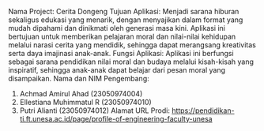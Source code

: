 Nama Project: Cerita Dongeng
Tujuan Aplikasi: Menjadi sarana hiburan sekaligus edukasi yang menarik, dengan menyajikan dalam format yang mudah dipahami dan dinikmati oleh generasi masa kini. Aplikasi ini bertujuan untuk memberikan pelajaran moral dan nilai-nilai kehidupan melalui narasi cerita yang mendidik, sehingga dapat merangsang kreativitas serta daya imajinasi anak-anak.
Fungsi Aplikasi: Aplikasi ini berfungsi sebagai sarana pendidikan nilai moral dan budaya melalui kisah-kisah yang inspiratif, sehingga anak-anak dapat belajar dari pesan moral yang disampaikan. 
Nama dan NIM Pengembang: 
1.	Achmad Amirul Ahad			(23050974004)
2.	Ellestiana Muhimmatul R		(23050974010)
3.	Putri Alianti				(23050974012)
Alamat URL Prodi: https://pendidikan-ti.ft.unesa.ac.id/page/profile-of-engineering-faculty-unesa
